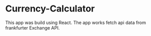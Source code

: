 # Currency-Calculator
This app was build using React. The app works fetch api data from frankfurter Exchange API.
